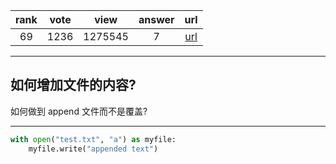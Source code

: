 
| rank | vote | view | answer | url |
|:-:|:-:|:-:|:-:|:-:|
|69|1236|1275545|7| [url](http://stackoverflow.com/questions/4706499/how-do-you-append-to-a-file) |
***

## 如何增加文件的内容?

如何做到 append 文件而不是覆盖?

***

```python
with open("test.txt", "a") as myfile:
    myfile.write("appended text")
```